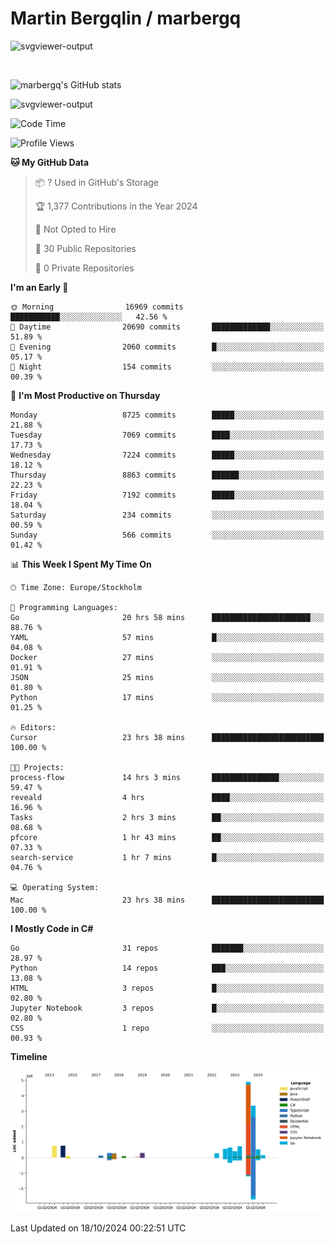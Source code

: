 # Martin Bergqlin / marbergq

![svgviewer-output](https://user-images.githubusercontent.com/2405410/206014777-22d41ecb-c24f-421d-b7d9-bba2cb5bb0de.svg)

<br>

<!--- [![Martin's Week](https://github-readme-stats.vercel.app/api/wakatime?username=marbergq&theme=dark)](https://github.com/anuraghazra/github-readme-stats) -->

![marbergq's GitHub stats](https://github-readme-stats.vercel.app/api?username=marbergq&count_private=true&show_icons=true)

![svgviewer-output](https://wakatime.com/badge/user/3f0a2069-6683-4e19-9a4a-7d21ea815067.svg)

<!--START_SECTION:waka-->
![Code Time](http://img.shields.io/badge/Code%20Time-4%2C488%20hrs%2044%20mins-blue)

![Profile Views](http://img.shields.io/badge/Profile%20Views-0-blue)

**🐱 My GitHub Data** 

> 📦 ? Used in GitHub's Storage 
 > 
> 🏆 1,377 Contributions in the Year 2024
 > 
> 🚫 Not Opted to Hire
 > 
> 📜 30 Public Repositories 
 > 
> 🔑 0 Private Repositories 
 > 
**I'm an Early 🐤** 

```text
🌞 Morning                16969 commits       ███████████░░░░░░░░░░░░░░   42.56 % 
🌆 Daytime                20690 commits       █████████████░░░░░░░░░░░░   51.89 % 
🌃 Evening                2060 commits        █░░░░░░░░░░░░░░░░░░░░░░░░   05.17 % 
🌙 Night                  154 commits         ░░░░░░░░░░░░░░░░░░░░░░░░░   00.39 % 
```
📅 **I'm Most Productive on Thursday** 

```text
Monday                   8725 commits        █████░░░░░░░░░░░░░░░░░░░░   21.88 % 
Tuesday                  7069 commits        ████░░░░░░░░░░░░░░░░░░░░░   17.73 % 
Wednesday                7224 commits        █████░░░░░░░░░░░░░░░░░░░░   18.12 % 
Thursday                 8863 commits        ██████░░░░░░░░░░░░░░░░░░░   22.23 % 
Friday                   7192 commits        █████░░░░░░░░░░░░░░░░░░░░   18.04 % 
Saturday                 234 commits         ░░░░░░░░░░░░░░░░░░░░░░░░░   00.59 % 
Sunday                   566 commits         ░░░░░░░░░░░░░░░░░░░░░░░░░   01.42 % 
```


📊 **This Week I Spent My Time On** 

```text
🕑︎ Time Zone: Europe/Stockholm

💬 Programming Languages: 
Go                       20 hrs 58 mins      ██████████████████████░░░   88.76 % 
YAML                     57 mins             █░░░░░░░░░░░░░░░░░░░░░░░░   04.08 % 
Docker                   27 mins             ░░░░░░░░░░░░░░░░░░░░░░░░░   01.91 % 
JSON                     25 mins             ░░░░░░░░░░░░░░░░░░░░░░░░░   01.80 % 
Python                   17 mins             ░░░░░░░░░░░░░░░░░░░░░░░░░   01.25 % 

🔥 Editors: 
Cursor                   23 hrs 38 mins      █████████████████████████   100.00 % 

🐱‍💻 Projects: 
process-flow             14 hrs 3 mins       ███████████████░░░░░░░░░░   59.47 % 
reveald                  4 hrs               ████░░░░░░░░░░░░░░░░░░░░░   16.96 % 
Tasks                    2 hrs 3 mins        ██░░░░░░░░░░░░░░░░░░░░░░░   08.68 % 
pfcore                   1 hr 43 mins        ██░░░░░░░░░░░░░░░░░░░░░░░   07.33 % 
search-service           1 hr 7 mins         █░░░░░░░░░░░░░░░░░░░░░░░░   04.76 % 

💻 Operating System: 
Mac                      23 hrs 38 mins      █████████████████████████   100.00 % 
```

**I Mostly Code in C#** 

```text
Go                       31 repos            ███████░░░░░░░░░░░░░░░░░░   28.97 % 
Python                   14 repos            ███░░░░░░░░░░░░░░░░░░░░░░   13.08 % 
HTML                     3 repos             █░░░░░░░░░░░░░░░░░░░░░░░░   02.80 % 
Jupyter Notebook         3 repos             █░░░░░░░░░░░░░░░░░░░░░░░░   02.80 % 
CSS                      1 repo              ░░░░░░░░░░░░░░░░░░░░░░░░░   00.93 % 
```



**Timeline**

![Lines of Code chart](https://raw.githubusercontent.com/marbergq/marbergq/main/assets/bar_graph.png)


 Last Updated on 18/10/2024 00:22:51 UTC
<!--END_SECTION:waka-->
